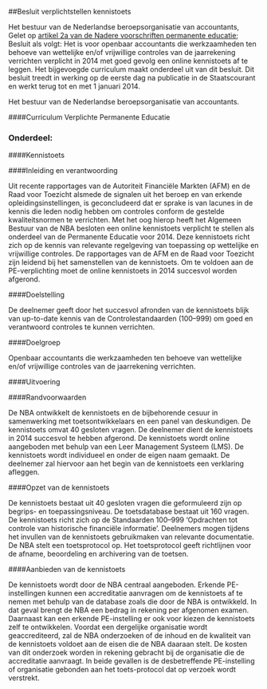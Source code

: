 <meta http-equiv='Content-Type' content='text/html; charset=utf-8' />

##Besluit verplichtstellen kennistoets

Het bestuur van de Nederlandse beroepsorganisatie van accountants,  
Gelet op [artikel 2a van de Nadere voorschriften permanente educatie](../../../../../pbo/nadere/voorschriften/permanente/educatie/BWBR0033451/README.md);
Besluit als volgt:    Het is voor openbaar accountants die werkzaamheden ten behoeve van wettelijke en/of vrijwillige controles van de jaarrekening verrichten verplicht in 2014 met goed gevolg een online kennistoets af te leggen. Het bijgevoegde curriculum maakt onderdeel uit van dit besluit.     Dit besluit treedt in werking op de eerste dag na publicatie in de Staatscourant en werkt terug tot en met 1 januari 2014.  

Het bestuur van de Nederlandse beroepsorganisatie van accountants.   

####Curriculum Verplichte Permanente Educatie

### Onderdeel:  

####Kennistoets

####Inleiding en verantwoording

Uit recente rapportages van de Autoriteit Financiële Markten (AFM) en de Raad voor Toezicht alsmede de signalen uit het beroep en van erkende opleidingsinstellingen, is geconcludeerd dat er sprake is van lacunes in de kennis die leden nodig hebben om controles conform de gestelde kwaliteitsnormen te verrichten. Met het oog hierop heeft het Algemeen Bestuur van de NBA besloten een online kennistoets verplicht te stellen als onderdeel van de Permanente Educatie voor 2014. Deze kennistoets richt zich op de kennis van relevante regelgeving van toepassing op wettelijke en vrijwillige controles. De rapportages van de AFM en de Raad voor Toezicht zijn leidend bij het samenstellen van de kennistoets. Om te voldoen aan de PE-verplichting moet de online kennistoets in 2014 succesvol worden afgerond. 

####Doelstelling

De deelnemer geeft door het succesvol afronden van de kennistoets blijk van up-to-date kennis van de Controlestandaarden (100–999) om goed en verantwoord controles te kunnen verrichten. 

####Doelgroep

Openbaar accountants die werkzaamheden ten behoeve van wettelijke en/of vrijwillige controles van de jaarrekening verrichten. 

####Uitvoering

####Randvoorwaarden

De NBA ontwikkelt de kennistoets en de bijbehorende cesuur in samenwerking met toetsontwikkelaars en een panel van deskundigen. De kennistoets omvat 40 gesloten vragen. De deelnemer dient de kennistoets in 2014 succesvol te hebben afgerond. De kennistoets wordt online aangeboden met behulp van een Leer Management Systeem (LMS). De kennistoets wordt individueel en onder de eigen naam gemaakt. De deelnemer zal hiervoor aan het begin van de kennistoets een verklaring afleggen. 

####Opzet van de kennistoets

De kennistoets bestaat uit 40 gesloten vragen die geformuleerd zijn op begrips- en toepassingsniveau. De toetsdatabase bestaat uit 160 vragen. De kennistoets richt zich op de Standaarden 100–999 ‘Opdrachten tot controle van historische financiële informatie’. Deelnemers mogen tijdens het invullen van de kennistoets gebruikmaken van relevante documentatie. De NBA stelt een toetsprotocol op. Het toetsprotocol geeft richtlijnen voor de afname, beoordeling en archivering van de toetsen. 

####Aanbieden van de kennistoets

De kennistoets wordt door de NBA centraal aangeboden. Erkende PE-instellingen kunnen een accreditatie aanvragen om de kennistoets af te nemen met behulp van de database zoals die door de NBA is ontwikkeld. In dat geval brengt de NBA een bedrag in rekening per afgenomen examen. Daarnaast kan een erkende PE-instelling er ook voor kiezen de kennistoets zelf te ontwikkelen. Voordat een dergelijke organisatie wordt geaccrediteerd, zal de NBA onderzoeken of de inhoud en de kwaliteit van de kennistoets voldoet aan de eisen die de NBA daaraan stelt. De kosten van dit onderzoek worden in rekening gebracht bij de organisatie die de accreditatie aanvraagt. In beide gevallen is de desbetreffende PE-instelling of organisatie gebonden aan het toets-protocol dat op verzoek wordt verstrekt. 

